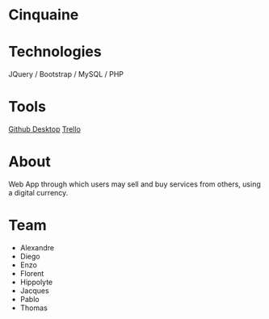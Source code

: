 # Cinquaine

# Technologies

JQuery / Bootstrap / MySQL / PHP

# Tools
[Github Desktop](https://desktop.github.com/)
[Trello](https://trello.com/invite/b/yqDpcBCJ/01b885b91bb7001233968b4541e71e92/cinquaine)

# About
Web App through which users may sell and buy services from others, using a digital currency.

# Team

- Alexandre
- Diego
- Enzo
- Florent
- Hippolyte
- Jacques
- Pablo
- Thomas
